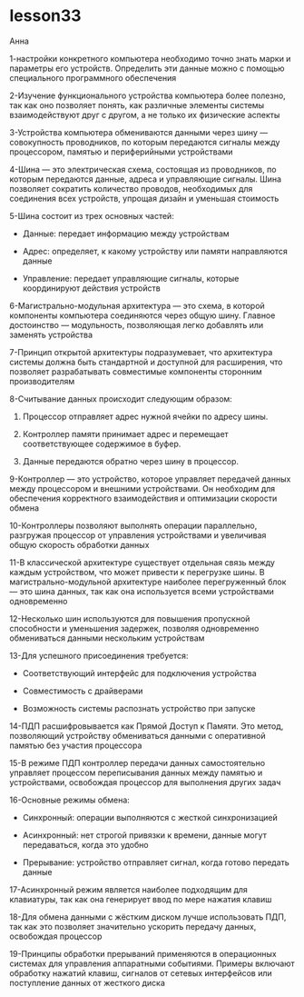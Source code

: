 # lesson33
Анна

1-настройки конкретного компьютера необходимо точно знать марки и параметры его устройств. Определить эти данные можно с помощью специального программного обеспечения

2-Изучение функционального устройства компьютера более полезно, так как оно позволяет понять, как различные элементы системы взаимодействуют друг с другом, а не только их физические аспекты

3-Устройства компьютера обмениваются данными через шину — совокупность проводников, по которым передаются сигналы между процессором, памятью и периферийными устройствами

4-Шина — это электрическая схема, состоящая из проводников, по которым передаются данные, адреса и управляющие сигналы. Шина позволяет сократить количество проводов, необходимых для соединения всех устройств, упрощая дизайн и уменьшая стоимость

5-Шина состоит из трех основных частей:

- Данные: передает информацию между устройствам
  
- Адрес: определяет, к какому устройству или памяти направляются данные
  
- Управление: передает управляющие сигналы, которые координируют действия устройств

6-Магистрально-модульная архитектура — это схема, в которой компоненты компьютера соединяются через общую шину. Главное достоинство — модульность, позволяющая легко добавлять или заменять устройства

7-Принцип открытой архитектуры подразумевает, что архитектура системы должна быть стандартной и доступной для расширения, что позволяет разрабатывать совместимые компоненты сторонним производителям

8-Считывание данных происходит следующим образом:

1. Процессор отправляет адрес нужной ячейки по адресу шины.
   
2. Контроллер памяти принимает адрес и перемещает соответствующее содержимое в буфер.
   
3. Данные передаются обратно через шину в процессор.

9-Контроллер — это устройство, которое управляет передачей данных между процессором и внешними устройствами. Он необходим для обеспечения корректного взаимодействия и оптимизации скорости обмена

10-Контроллеры позволяют выполнять операции параллельно, разгружая процессор от управления устройствами и увеличивая общую скорость обработки данных

11-В классической архитектуре существует отдельная связь между каждым устройством, что может привести к перегрузке шины. В магистрально-модульной архитектуре наиболее перегруженный блок — это шина данных, так как она используется всеми устройствами одновременно

12-Несколько шин используются для повышения пропускной способности и уменьшения задержек, позволяя одновременно обмениваться данными нескольким устройствам

13-Для успешного присоединения требуется: 

- Соответствующий интерфейс для подключения устройства
  
- Совместимость с драйверами
  
- Возможность системы распознать устройство при запуске

14-ПДП расшифровывается как Прямой Доступ к Памяти. Это метод, позволяющий устройству обмениваться данными с оперативной памятью без участия процессора

15-В режиме ПДП контроллер передачи данных самостоятельно управляет процессом переписывания данных между памятью и устройствами, освобождая процессор для выполнения других задач

16-Основные режимы обмена:

- Синхронный: операции выполняются с жесткой синхронизацией
  
- Асинхронный: нет строгой привязки к времени, данные могут передаваться, когда это удобно
  
- Прерывание: устройство отправляет сигнал, когда готово передать данные

17-Асинхронный режим является наиболее подходящим для клавиатуры, так как она генерирует ввод по мере нажатия клавиш

18-Для обмена данными с жёстким диском лучше использовать ПДП, так как это позволяет значительно ускорить передачу данных, освобождая процессор

19-Принципы обработки прерываний применяются в операционных системах для управления аппаратными событиями. Примеры включают обработку нажатий клавиш, сигналов от сетевых интерфейсов или поступление данных от жесткого диска
